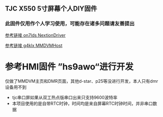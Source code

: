 ## TJC X550 5寸屏幕个人DIY固件
### 此固件仅用作个人学习使用，可能存在诸多问题请友善提出
[参考链接 on7lds NextionDriver](https://github.com/on7lds/NextionDriver "NextionDriver")

[参考链接 g4klx MMDVMHost](https://github.com/g4klx/MMDVMHost "MMDVMHost")

# 参考HMI固件 ”hs9awo“进行开发
仅做了MMDVM主页和DMR页面，其他d-star、p25等没进行开发，本人只有dmr设备用不到

- tjc串口屏如果从双工热点版串口出来只支持9600波特率
- 本项目使用的是自带RTC时钟，时间均是来自屏幕RTC时钟时间，并非串口数据